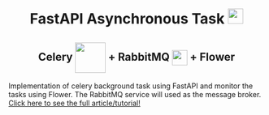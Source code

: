<h1 align='center'>
  FastAPI Asynchronous Task
<span>
  <img src="https://styles.redditmedia.com/t5_22y58b/styles/communityIcon_r5ax236rfw961.png" width='30px'>
  </span>
</h1> 
  <h2 align='center'>
  Celery 
   <span>
  <img src='https://docs.celeryproject.org/en/stable/_static/celery_512.png' width='60px' align='center'>
  </span>
  + 
  RabbitMQ
   <span>
  <img src='https://assets.zabbix.com/img/brands/rabbitmq.svg' width='30px' align='center'>
  </span> 
  + 
  Flower
</h2>
Implementation of celery background task using FastAPI and monitor the tasks using Flower. The RabbitMQ service will used as the message broker.
<a href="https://medium.com/thelorry-product-tech-data/celery-asynchronous-task-queue-with-fastapi-flower-monitoring-tool-e7135bd0479f?source=friends_link&sk=ad4c2c82ad86c016165aadc13dc45e79">Click here to see the full article/tutorial!</a>
